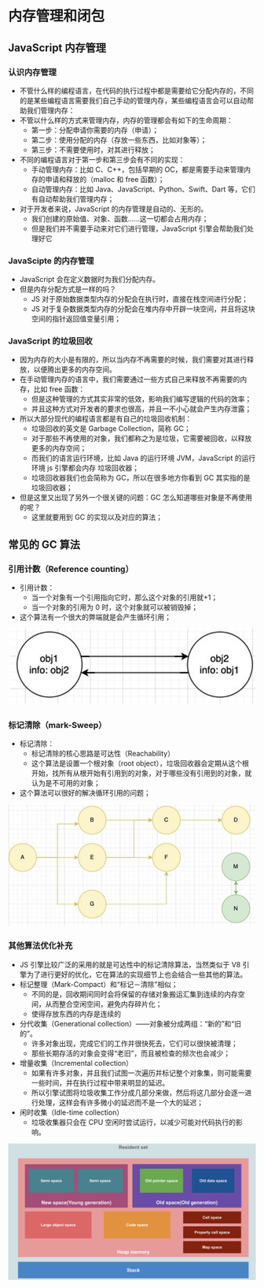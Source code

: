 # 内存管理和闭包

## JavaScript 内存管理

### 认识内存管理

- 不管什么样的编程语言，在代码的执行过程中都是需要给它分配内存的，不同的是某些编程语言需要我们自己手动的管理内存，某些编程语言会可以自动帮助我们管理内存：
- 不管以什么样的方式来管理内存，内存的管理都会有如下的生命周期：
  - 第一步：分配申请你需要的内存（申请）；
  - 第二步：使用分配的内存（存放一些东西，比如对象等）；
  - 第三步：不需要使用时，对其进行释放；
- 不同的编程语言对于第一步和第三步会有不同的实现：
  - 手动管理内存：比如 C、C++，包括早期的 OC，都是需要手动来管理内存的申请和释放的（malloc 和 free 函数）；
  - 自动管理内存：比如 Java、JavaScript、Python、Swift、Dart 等，它们有自动帮助我们管理内存；
- 对于开发者来说，JavaScript 的内存管理是自动的、无形的。
  - 我们创建的原始值、对象、函数……这一切都会占用内存；
  - 但是我们并不需要手动来对它们进行管理，JavaScript 引擎会帮助我们处理好它

### JavaScipte 的内存管理

- JavaScript 会在定义数据时为我们分配内存。
- 但是内存分配方式是一样的吗？
  - JS 对于原始数据类型内存的分配会在执行时，直接在栈空间进行分配；
  - JS 对于复杂数据类型内存的分配会在堆内存中开辟一块空间，并且将这块空间的指针返回值变量引用；

### JavaScript 的垃圾回收

- 因为内存的大小是有限的，所以当内存不再需要的时候，我们需要对其进行释放，以便腾出更多的内存空间。
- 在手动管理内存的语言中，我们需要通过一些方式自己来释放不再需要的内存，比如 free 函数：
  - 但是这种管理的方式其实非常的低效，影响我们编写逻辑的代码的效率；
  - 并且这种方式对开发者的要求也很高，并且一不小心就会产生内存泄露；
- 所以大部分现代的编程语言都是有自己的垃圾回收机制：
  - 垃圾回收的英文是 Garbage Collection，简称 GC；
  - 对于那些不再使用的对象，我们都称之为是垃圾，它需要被回收，以释放更多的内存空间；
  - 而我们的语言运行环境，比如 Java 的运行环境 JVM，JavaScript 的运行环境 js 引擎都会内存 垃圾回收器；
  - 垃圾回收器我们也会简称为 GC，所以在很多地方你看到 GC 其实指的是垃圾回收器；
- 但是这里又出现了另外一个很关键的问题：GC 怎么知道哪些对象是不再使用的呢？
  - 这里就要用到 GC 的实现以及对应的算法；

## 常见的 GC 算法

### 引用计数（Reference counting）

- 引用计数：
  - 当一个对象有一个引用指向它时，那么这个对象的引用就+1；
  - 当一个对象的引用为 0 时，这个对象就可以被销毁掉；
- 这个算法有一个很大的弊端就是会产生循环引用；

![reference-counting](../../../img/javascriptNotes/reference-counting.png ":size=30%")

### 标记清除（mark-Sweep）

- 标记清除：
  - 标记清除的核心思路是可达性（Reachability）
  - 这个算法是设置一个根对象（root object），垃圾回收器会定期从这个根开始，找所有从根开始有引用到的对象，对于哪些没有引用到的对象，就认为是不可用的对象；
- 这个算法可以很好的解决循环引用的问题；

![mark-sweep](../../../img/javascriptNotes/mark-sweep.png ":size=30%")

### 其他算法优化补充

- JS 引擎比较广泛的采用的就是可达性中的标记清除算法，当然类似于 V8 引擎为了进行更好的优化，它在算法的实现细节上也会结合一些其他的算法。
- 标记整理（Mark-Compact）和“标记－清除”相似；
  - 不同的是，回收期间同时会将保留的存储对象搬运汇集到连续的内存空间，从而整合空闲空间，避免内存碎片化；
  - 使得存放东西的内存是连续的
- 分代收集（Generational collection）——对象被分成两组：“新的”和“旧的”。
  - 许多对象出现，完成它们的工作并很快死去，它们可以很快被清理；
  - 那些长期存活的对象会变得“老旧”，而且被检查的频次也会减少；
- 增量收集（Incremental collection）
  - 如果有许多对象，并且我们试图一次遍历并标记整个对象集，则可能需要一些时间，并在执行过程中带来明显的延迟。
  - 所以引擎试图将垃圾收集工作分成几部分来做，然后将这几部分会逐一进行处理，这样会有许多微小的延迟而不是一个大的延迟；
- 闲时收集（Idle-time collection）
  - 垃圾收集器只会在 CPU 空闲时尝试运行，以减少可能对代码执行的影响。

![memory](../../../img/javascriptNotes/memory.png ":size=50%")
